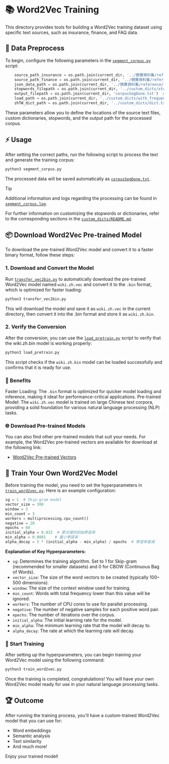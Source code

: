 # 📚 Word2Vec Training

This directory provides tools for building a Word2Vec training dataset using specific text sources, such as insurance, finance, and FAQ data.

## 🔄 Data Preprocess

To begin, configure the following parameters in the [`segment_corpus.py`](segment_corpus.py) script:

```python
    source_path_insurance = os.path.join(current_dir, '../競賽資料集/reference/insurance')  # Set the insurance data path
    source_path_finance = os.path.join(current_dir, '../競賽資料集/reference/finance')  # Set the finance data path
    json_data_path = os.path.join(current_dir, '../競賽資料集/reference/faq/pid_map_content.json')  # Set the JSON data path
    stopwords_filepath = os.path.join(current_dir, '../custom_dicts/stopwords.txt')  # Set the stop words file path
    output_filepath = os.path.join(current_dir, 'corpusSegDone.txt')  # Set the output file path
    load_path = os.path.join(current_dir, '../custom_dicts/with_frequency')  # Set the custom dictionary path
    zhTW_dict_path = os.path.join(current_dir, '../custom_dicts/dict.txt.big')  # Set the traditional Chinese dictionary path
```

These parameters allow you to define the locations of the source text files, custom dictionaries, stopwords, and the output path for the processed corpus.

## ⚡️ Usage
After setting the correct paths, run the following script to process the text and generate the training corpus:
```bash
python3 segment_corpus.py
```

The processed data will be saved automatically as [`corpusSegDone.txt`](corpusSegDone.txt).

> [!TIP]
> Additional information and logs regarding the processing can be found in [`segment_corpus.log`](segment_corpus.log).

For further information on customizing the stopwords or dictionaries, refer to the corresponding sections in the [`custom_dicts/README.md`](../custom_dicts/README.md).

## 📦 Download Word2Vec Pre-trained Model

To download the pre-trained Word2Vec model and convert it to a faster binary format, follow these steps:

### 1. **Download and Convert the Model**

Run [`transfer_vec2bin.py`](transfer_vec2bin.py) to automatically download the pre-trained Word2Vec model named `wiki.zh.vec` and convert it to the `.bin` format, which is optimized for faster loading:

```bash
python3 transfer_vec2bin.py
```

This will download the model and save it as `wiki.zh.vec` in the current directory, then convert it into the .bin format and store it as `wiki.zh.bin`.

### 2. **Verify the Conversion**
After the conversion, you can use the [`load_pretrain.py`](load_pretrain.py) script to verify that the wiki.zh.bin model is working properly:

```bash
python3 load_pretrain.py
```

This script checks if the `wiki.zh.bin` model can be loaded successfully and confirms that it is ready for use.

### 🚀 Benefits
Faster Loading: The `.bin` format is optimized for quicker model loading and inference, making it ideal for performance-critical applications.
Pre-trained Model: The `wiki.zh.vec` model is trained on large Chinese text corpora, providing a solid foundation for various natural language processing (NLP) tasks.

### 🌐 Download Pre-trained Models
You can also find other pre-trained models that suit your needs. For example, the Word2Vec pre-trained vectors are available for download at the following link:

- [Word2Vec Pre-trained Vectors](https://fasttext.cc/docs/en/pretrained-vectors.html)

## 🧠 Train Your Own Word2Vec Model

Before training the model, you need to set the hyperparameters in [`train_word2vec.py`](train_word2vec.py). Here is an example configuration:

```python
sg = 1  # Skip-gram model
vector_size = 300
window = 3
min_count = 3
workers = multiprocessing.cpu_count()
negative = 20
epochs = 60
initial_alpha = 0.015  # 更合理的初始學習率
min_alpha = 0.0001    # 最小學習率
alpha_decay = 5 * (initial_alpha - min_alpha) / epochs  # 學習率衰減
```
**Explanation of Key Hyperparameters:**
- `sg`: Determines the training algorithm. Set to 1 for Skip-gram (recommended for smaller datasets) and 0 for CBOW (Continuous Bag of Words).
- `vector_size`: The size of the word vectors to be created (typically 100–500 dimensions).
- `window`: The size of the context window used for training.
- `min_count`: Words with total frequency lower than this value will be ignored.
- `workers`: The number of CPU cores to use for parallel processing.
- `negative`: The number of negative samples for each positive word pair.
- `epochs`: The number of iterations over the corpus.
- `initial_alpha`: The initial learning rate for the model.
- `min_alpha`: The minimum learning rate that the model will decay to.
- `alpha_decay`: The rate at which the learning rate will decay.

### 🚀 Start Training
After setting up the hyperparameters, you can begin training your Word2Vec model using the following command:

```bash
python3 train_word2vec.py
```

Once the training is completed, congratulations! You will have your own Word2Vec model ready for use in your natural language processing tasks.

## 🏆 Outcome
After running the training process, you'll have a custom-trained Word2Vec model that you can use for:

- Word embeddings  
- Semantic analysis  
- Text similarity  
- And much more!
  
Enjoy your trained model!  
